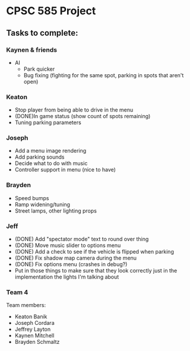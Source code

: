 # CPSC 585 Project
## Tasks to complete:

### Kaynen & friends
- AI
  - Park quicker
  - Bug fixing (fighting for the same spot, parking in spots that aren't open)

### Keaton
- Stop player from being able to drive in the menu
- (DONE)In game status (show count of spots remaining)
- Tuning parking parameters

### Joseph
- Add a menu image rendering
- Add parking sounds
- Decide what to do with music
- Controller support in menu (nice to have)

### Brayden
- Speed bumps
- Ramp widening/tuning
- Street lamps, other lighting props

### Jeff
- (DONE) Add "spectator mode" text to round over thing
- (DONE) Move music slider to options menu
- (DONE) Add a check to see if the vehicle is flipped when parking
- (DONE) Fix shadow map camera during the menu
- (DONE) Fix options menu (crashes in debug?)
- Put in those things to make sure that they look correctly just in the implementation the lights I'm talking about


### Team 4

Team members:
- Keaton Banik
- Joseph Cordara
- Jeffrey Layton
- Kaynen Mitchell
- Brayden Schmaltz
